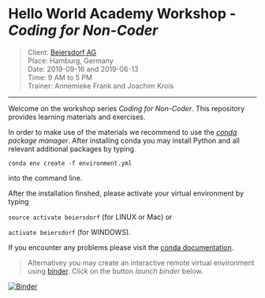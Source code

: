 # Hello World Academy Workshop - _Coding for Non-Coder_

> Client: [Beiersdorf AG](https://www.beiersdorf.de/)   
> Place: Hamburg, Germany   
> Date:  2019-09-16 and 2019-06-13   
> Time: 9 AM to 5 PM  
> Trainer: Annemieke Frank and Joachim Krois

***

Welcome on the workshop series _Coding for Non-Coder_. This repository provides learning materials and exercises.

In order to make use of the materials we recommend to use the [_conda_](https://conda.io/docs/) _package manager_. After installing conda you may install Python and all relevant additional packages by typing 

`conda env create -f environment.yml`

into the command line.

After the installation finshed, please activate your virtual environment by typing 

`source activate beiersdorf` (for LINUX or Mac) or

`activate beiersdorf` (for WINDOWS). 

If you encounter any problems please visit the [conda documentation](https://conda.io/docs/user-guide/tasks/manage-environments.html#). 

> Alternativey you may create an interactive remote virtual environment using [binder](https://mybinder.org/). Click on the button _launch binder_ below.

[![Binder](https://mybinder.org/badge_logo.svg)](https://mybinder.org/v2/gh/hello-world-academy/beiersdorf-2019/master?urlpath=lab/)
